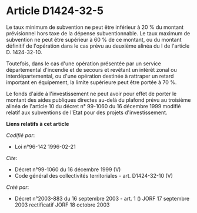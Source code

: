 # Article D1424-32-5

Le taux minimum de subvention ne peut être inférieur à 20 % du montant prévisionnel hors taxe de la dépense subventionnable.
Le taux maximum de subvention ne peut être supérieur à 60 % de ce montant, ou du montant définitif de l'opération dans le cas
prévu au deuxième alinéa du I de l'article D. 1424-32-10. 

Toutefois, dans le cas d'une opération présentée par un service départemental d'incendie et de secours et revêtant un intérêt
zonal ou interdépartemental, ou d'une opération destinée à rattraper un retard important en équipement, la limite supérieure
peut être portée à 70 %. 

Le fonds d'aide à l'investissement ne peut avoir pour effet de porter le montant des aides publiques directes au-delà du
plafond prévu au troisième alinéa de l'article 10 du décret n° 99-1060 du 16 décembre 1999 modifié relatif aux subventions de
l'Etat pour des projets d'investissement.

**Liens relatifs à cet article**

_Codifié par_:

  - Loi n°96-142 1996-02-21

_Cite_:

  - Décret n°99-1060 du 16 décembre 1999 (V)
  - Code général des collectivités territoriales - art. D1424-32-10 (V)

_Créé par_:

  - Décret n°2003-883 du 16 septembre 2003 - art. 1 () JORF 17 septembre 2003 rectificatif JORF 18 octobre 2003
